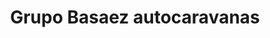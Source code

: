 ---
title: "Grupo Basaez autocaravanas"
url: /lejona-leioa/grupo-basaez-autocaravanas/
shop: Wohnwagen
---
